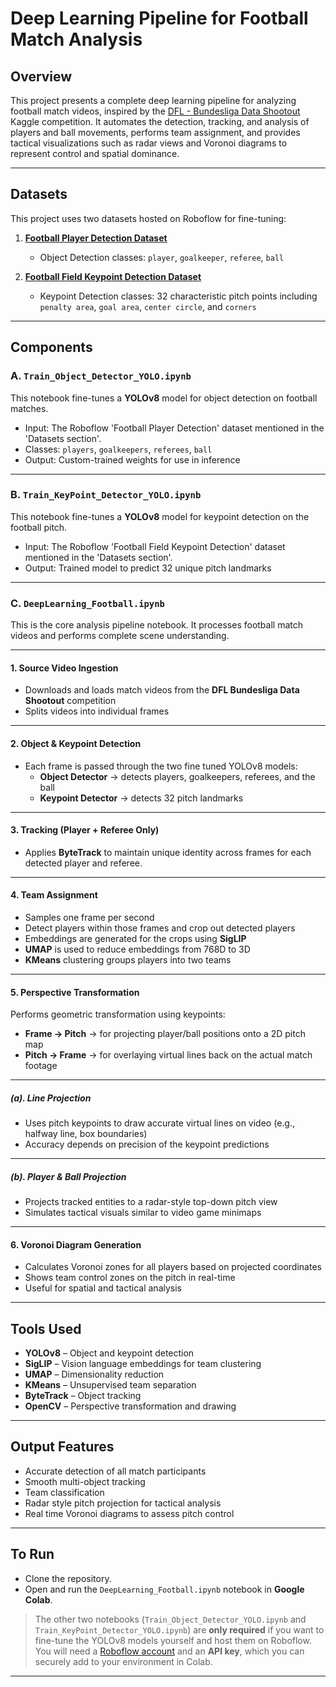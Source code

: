# Deep Learning Pipeline for Football Match Analysis

## Overview
This project presents a complete deep learning pipeline for analyzing football match videos, inspired by the [DFL - Bundesliga Data Shootout](https://www.kaggle.com/competitions/dfl-bundesliga-data-shootout) Kaggle competition. It automates the detection, tracking, and analysis of players and ball movements, performs team assignment, and provides tactical visualizations such as radar views and Voronoi diagrams to represent control and spatial dominance.

---

## Datasets
This project uses two datasets hosted on Roboflow for fine-tuning:

1. **[Football Player Detection Dataset](https://universe.roboflow.com/irfanworskspace/football_player_detection-zwwem/dataset/1)**  
   - Object Detection classes: `player`, `goalkeeper`, `referee`, `ball`

2. **[Football Field Keypoint Detection Dataset](https://universe.roboflow.com/irfanworskspace/football_field_keypoint_detection/dataset/1)**  
   - Keypoint Detection classes: 32 characteristic pitch points including `penalty area`, `goal area`, `center circle`, and `corners`

---

## Components

### A. `Train_Object_Detector_YOLO.ipynb`
This notebook fine-tunes a **YOLOv8** model for object detection on football matches.

- Input: The Roboflow 'Football Player Detection' dataset mentioned in the 'Datasets section'.
- Classes: `players`, `goalkeepers`, `referees`, `ball`
- Output: Custom-trained weights for use in inference

---

### B. `Train_KeyPoint_Detector_YOLO.ipynb`
This notebook fine-tunes a **YOLOv8** model for keypoint detection on the football pitch.

- Input: The Roboflow 'Football Field Keypoint Detection' dataset mentioned in the 'Datasets section'.
- Output: Trained model to predict 32 unique pitch landmarks

---

### C. `DeepLearning_Football.ipynb`  
This is the core analysis pipeline notebook. It processes football match videos and performs complete scene understanding.

---

#### 1. **Source Video Ingestion**
- Downloads and loads match videos from the **DFL Bundesliga Data Shootout** competition
- Splits videos into individual frames

---

#### 2. **Object & Keypoint Detection**
- Each frame is passed through the two fine tuned YOLOv8 models:
  - **Object Detector** → detects players, goalkeepers, referees, and the ball
  - **Keypoint Detector** → detects 32 pitch landmarks

---

#### 3. **Tracking (Player + Referee Only)**
- Applies **ByteTrack** to maintain unique identity across frames for each detected player and referee.

---

#### 4. **Team Assignment**
- Samples one frame per second
- Detect players within those frames and crop out detected players
- Embeddings are generated for the crops using **SigLIP**
- **UMAP** is used to reduce embeddings from 768D to 3D
- **KMeans** clustering groups players into two teams

---

#### 5. **Perspective Transformation**
Performs geometric transformation using keypoints:
- **Frame → Pitch** → for projecting player/ball positions onto a 2D pitch map
- **Pitch → Frame** → for overlaying virtual lines back on the actual match footage

---

##### (a). **Line Projection**
- Uses pitch keypoints to draw accurate virtual lines on video (e.g., halfway line, box boundaries)
- Accuracy depends on precision of the keypoint predictions

---

##### (b). **Player & Ball Projection**
- Projects tracked entities to a radar-style top-down pitch view
- Simulates tactical visuals similar to video game minimaps

---

#### 6. **Voronoi Diagram Generation**
- Calculates Voronoi zones for all players based on projected coordinates
- Shows team control zones on the pitch in real-time
- Useful for spatial and tactical analysis

---

##  Tools Used
- **YOLOv8** – Object and keypoint detection
- **SigLIP** – Vision language embeddings for team clustering
- **UMAP** – Dimensionality reduction
- **KMeans** – Unsupervised team separation
- **ByteTrack** – Object tracking
- **OpenCV** – Perspective transformation and drawing

---

## Output Features
- Accurate detection of all match participants
- Smooth multi-object tracking
- Team classification
- Radar style pitch projection for tactical analysis
- Real time Voronoi diagrams to assess pitch control

---

## To Run

- Clone the repository.
- Open and run the `DeepLearning_Football.ipynb` notebook in **Google Colab**.

> The other two notebooks (`Train_Object_Detector_YOLO.ipynb` and `Train_KeyPoint_Detector_YOLO.ipynb`) are **only required** if you want to fine-tune the YOLOv8 models yourself and host them on Roboflow.  
> You will need a [Roboflow account](https://roboflow.com/) and an **API key**, which you can securely add to your environment in Colab.

---
